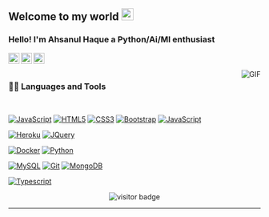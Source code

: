     
## Welcome to my world <img src="https://github.com/TheDudeThatCode/TheDudeThatCode/blob/master/Assets/Earth.gif" width="24px">

### Hello! I'm Ahsanul Haque a Python/Ai/Ml enthusiast 


<a href="https://twitter.com/Vikingslord">
  <img align="left" alt="Ahsanul Haque | Twitter" width="22px" src="https://cdn.jsdelivr.net/npm/simple-icons@v3/icons/twitter.svg" />
</a>
<a href="https://www.linkedin.com/in/ahsanul-haque-533235190/">
  <img align="left" alt="Ahsanul Haque" width="22px" src="https://cdn.jsdelivr.net/npm/simple-icons@v3/icons/linkedin.svg" />
</a>
<a href="https://www.facebook.com/haque.ahsanul/">
  <img align="left" alt="Ahsanul Haquei" width="22px" src="https://cdn.jsdelivr.net/npm/simple-icons@v3/icons/facebook.svg" />
</a>

<br />
<br />

  <img align="right" alt="GIF" src="https://media.giphy.com/media/836HiJc7pgzy8iNXCn/giphy.gif" />
  
### 👨‍💻 Languages and Tools

<br />

[![JavaScript](https://img.shields.io/badge/-JavaScript-black?style=flat&logo=javascript&link=https://github.com/Vikingslord)](https://github.com/Vikingslord) 
[![HTML5](https://img.shields.io/badge/-HTML5-E34F26?style=flat&logo=html5&logoColor=white&link=https://github.com/Vikingslord)](https://github.com/Vikingslord) 
[![CSS3](https://img.shields.io/badge/-CSS3-1572B6?style=flat&logo=css3&link=https://github.com/Vikingslord)](https://github.com/Vikingslord) 
[![Bootstrap](https://img.shields.io/badge/-Bootstrap-563D7C?style=flat&logo=bootstrap&link=https://github.com/Vikingslord)](https://github.com/Vikingslord) 
[![JavaScript](https://img.shields.io/badge/Vue.js-35495E?style=for-the-badge&logo=vue.js&logoColor=4FC08D&link=https://github.com/Vikingslord)](https://github.com/Vikingslord) 

[![Heroku](https://img.shields.io/badge/-Heroku-gray?style=flat&logo=heroku&link=https://github.com/Vikingslord)](https://github.com/VikingslordVikingslordVikingslord) 
[![JQuery](https://img.shields.io/badge/-JQuery-blue?style=flat&logo=jquery&link=https://github.com/VikingslordVikingslord)](https://github.com/Vikingslord) 

[![Docker](https://img.shields.io/badge/-Docker-black?style=flat&logo=docker&link=https://github.com/Vikingslord)](https://github.com/Vikingslord) 
[![Python](https://img.shields.io/badge/Python-3776AB?style=for-the-badge&logo=python&logoColor=white)](https://github.com/Vikingslord) 

[![MySQL](https://img.shields.io/badge/-MySQL-black?style=flat&logo=mysql&link=https://github.com/Vikingslord)](https://github.com/Vikingslord)
[![Git](https://img.shields.io/badge/-Git-black?style=flat&logo=git&link=https://github.com/Vikingslord)](https://github.com/Vikingslord) 
[![MongoDB](https://img.shields.io/badge/-MongoDB-FCA121?style=flat&logo=mongodb&link=https://github.com/Vikingslord)](https://gitlab.com/Vikingslord) 

[![Typescript](https://img.shields.io/badge/-TypeScript-white?style=flat&logo=typescript&link=https://github.com/Vikingslord)](https://github.com/Vikingslord)

<p align='center'>
  <img src="https://visitor-badge.glitch.me/badge?page_id=Vikingslord.Vikingslord" alt="visitor badge"/>
</p>

-----
